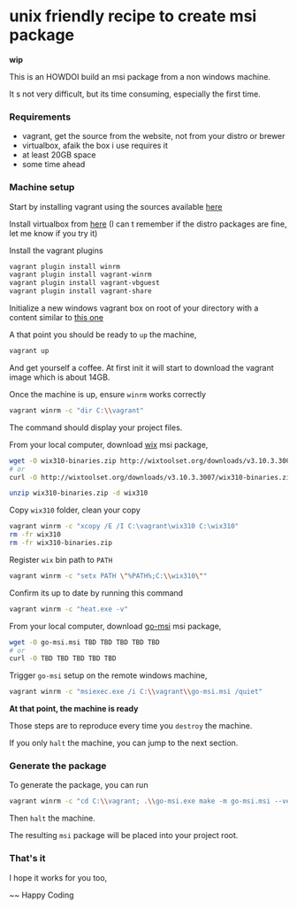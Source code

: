 # unix friendly recipe to create msi package

__wip__

This is an HOWDOI build an msi package from a non windows machine.

It s not very difficult, but its time consuming, especially the first time.

### Requirements

- vagrant, get the source from the website, not from your distro or brewer
- virtualbox, afaik the box i use requires it
- at least 20GB space
- some time ahead

### Machine setup

Start by installing vagrant using the sources available [here](https://www.vagrantup.com/downloads.html)

Install virtualbox from [here](https://www.virtualbox.org/wiki/Linux_Downloads) (I can t remember if the distro packages are fine, let me know if you try it)

Install the vagrant plugins

```sh
vagrant plugin install winrm
vagrant plugin install vagrant-winrm
vagrant plugin install vagrant-vbguest
vagrant plugin install vagrant-share
```

Initialize a new windows vagrant box on root of your directory with a content similar to [this one](https://github.com/mh-cbon/go-msi/blob/master/Vagrantfile)

A that point you should be ready to `up` the machine,

```sh
vagrant up
```

And get yourself a coffee. At first init it will start to download the vagrant image which is about 14GB.

Once the machine is up, ensure `winrm` works correctly

```sh
vagrant winrm -c "dir C:\\vagrant"
```

The command should display your project files.


From your local computer, download [wix](http://wixtoolset.org/releases/v3-10-3-3007/) msi package,

```sh
wget -O wix310-binaries.zip http://wixtoolset.org/downloads/v3.10.3.3007/wix310-binaries.zip
# or
curl -O http://wixtoolset.org/downloads/v3.10.3.3007/wix310-binaries.zip

unzip wix310-binaries.zip -d wix310
```

Copy `wix310` folder, clean your copy

```sh
vagrant winrm -c "xcopy /E /I C:\vagrant\wix310 C:\wix310"
rm -fr wix310
rm -fr wix310-binaries.zip
```

Register `wix` bin path to `PATH`

```sh
vagrant winrm -c "setx PATH \"%PATH%;C:\\wix310\""
```

Confirm its up to date by running this command

```sh
vagrant winrm -c "heat.exe -v"
```

From your local computer, download [go-msi](TBD) msi package,

```sh
wget -O go-msi.msi TBD TBD TBD TBD TBD
# or
curl -O TBD TBD TBD TBD TBD
```

Trigger `go-msi` setup on the remote windows machine,

```sh
vagrant winrm -c "msiexec.exe /i C:\\vagrant\\go-msi.msi /quiet"
```

__At that point, the machine is ready__

Those steps are to reproduce every time you `destroy` the machine.

If you only `halt` the machine, you can jump to the next section.

### Generate the package

To generate the package, you can run

```sh
vagrant winrm -c "cd C:\\vagrant; .\\go-msi.exe make -m go-msi.msi --version 0.0.1"
```

Then `halt` the machine.

The resulting `msi` package will be placed into your project root.

### That's it

I hope it works for you too,

~~ Happy Coding
